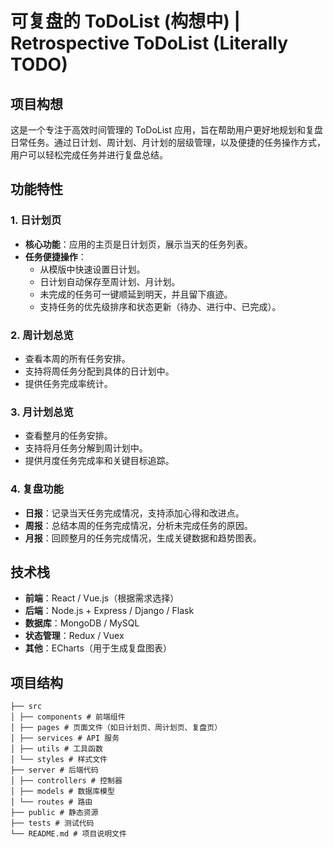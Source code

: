 # 可复盘的 ToDoList (构想中) | Retrospective ToDoList (Literally TODO)

## 项目构想

这是一个专注于高效时间管理的 ToDoList 应用，旨在帮助用户更好地规划和复盘日常任务。通过日计划、周计划、月计划的层级管理，以及便捷的任务操作方式，用户可以轻松完成任务并进行复盘总结。

## 功能特性

### 1. 日计划页
- **核心功能**：应用的主页是日计划页，展示当天的任务列表。
- **任务便捷操作**：
  - 从模版中快速设置日计划。
  - 日计划自动保存至周计划、月计划。
  - 未完成的任务可一键顺延到明天，并且留下痕迹。
  - 支持任务的优先级排序和状态更新（待办、进行中、已完成）。

### 2. 周计划总览
- 查看本周的所有任务安排。
- 支持将周任务分配到具体的日计划中。
- 提供任务完成率统计。

### 3. 月计划总览
- 查看整月的任务安排。
- 支持将月任务分解到周计划中。
- 提供月度任务完成率和关键目标追踪。

### 4. 复盘功能
- **日报**：记录当天任务完成情况，支持添加心得和改进点。
- **周报**：总结本周的任务完成情况，分析未完成任务的原因。
- **月报**：回顾整月的任务完成情况，生成关键数据和趋势图表。

## 技术栈

- **前端**：React / Vue.js（根据需求选择）
- **后端**：Node.js + Express / Django / Flask
- **数据库**：MongoDB / MySQL
- **状态管理**：Redux / Vuex
- **其他**：ECharts（用于生成复盘图表）

## 项目结构
```
├── src 
│ ├── components # 前端组件 
│ ├── pages # 页面文件（如日计划页、周计划页、复盘页） 
│ ├── services # API 服务 
│ ├── utils # 工具函数 
│ └── styles # 样式文件 
├── server # 后端代码 
│ ├── controllers # 控制器 
│ ├── models # 数据库模型 
│ └── routes # 路由 
├── public # 静态资源 
├── tests # 测试代码 
└── README.md # 项目说明文件
```